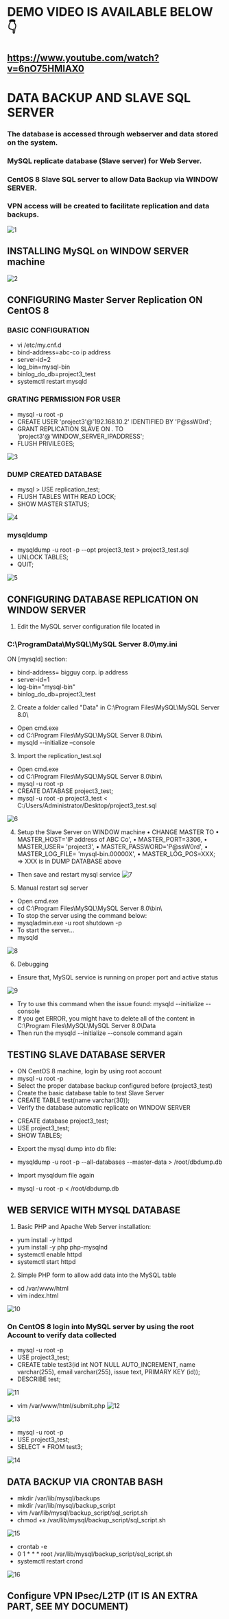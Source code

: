 # DEMO VIDEO IS AVAILABLE BELOW  👇
## https://www.youtube.com/watch?v=6nO75HMIAX0

# DATA BACKUP AND SLAVE SQL SERVER
### The database is accessed through webserver and data stored on the system.
### MySQL replicate database (Slave server) for Web Server.
### CentOS 8 Slave SQL server to allow Data Backup via WINDOW SERVER.
### VPN access will be created to facilitate replication and data backups.

![1](https://user-images.githubusercontent.com/71564211/139784343-4cb465c5-1909-42df-b8a9-2fc9ff8abb91.PNG)

## INSTALLING MySQL on WINDOW SERVER machine 

![2](https://user-images.githubusercontent.com/71564211/139784377-2bc8919d-64c3-4598-a340-1a4f7df090ac.PNG)

## CONFIGURING Master Server Replication ON CentOS 8
### BASIC CONFIGURATION
* vi /etc/my.cnf.d 
* bind-address=abc-co ip address
*	server-id=2
*	log_bin=mysql-bin
*	binlog_do_db=project3_test
* systemctl restart mysqld

### GRATING PERMISSION FOR USER
* mysql -u root -p
*	CREATE USER 'project3'@'192.168.10.2' IDENTIFIED BY 'P@ssW0rd';
*	GRANT REPLICATION SLAVE ON *.* TO 'project3'@'WINDOW_SERVER_IPADDRESS';
*	FLUSH PRIVILEGES;

![3](https://user-images.githubusercontent.com/71564211/139784628-612d2979-0fbc-45bc-a127-e42571d36dca.PNG)


### DUMP CREATED DATABASE 
* mysql > USE replication_test;
* FLUSH TABLES WITH READ LOCK;
* SHOW MASTER STATUS;

![4](https://user-images.githubusercontent.com/71564211/139784714-466ddcfd-4403-4d4d-b8dc-95798370e29f.PNG)


### mysqldump 
*	mysqldump -u root -p --opt project3_test > project3_test.sql
*	UNLOCK TABLES;
*	QUIT;

![5](https://user-images.githubusercontent.com/71564211/139784850-cefb7682-2c14-4fbb-a774-c0a763741cac.PNG)

## CONFIGURING DATABASE REPLICATION ON WINDOW SERVER

1. Edit the MySQL server configuration file located in 
### C:\ProgramData\MySQL\MySQL Server 8.0\my.ini

ON [mysqld] section:
*	bind-address= bigguy corp. ip address
*	server-id=1
*	log-bin="mysql-bin"
*	binlog_do_db=project3_test


2. Create a folder called "Data" in C:\Program Files\MySQL\MySQL Server 8.0\ 
* Open cmd.exe
*	cd C:\Program Files\MySQL\MySQL Server 8.0\bin\
*	mysqld --initialize –console

3. Import the replication_test.sql
*	Open cmd.exe
*	cd C:\Program Files\MySQL\MySQL Server 8.0\bin\
*	mysql -u root -p
*	CREATE DATABASE project3_test;
*	mysql -u root -p project3_test < C:/Users/Administrator/Desktop/project3_test.sql

![6](https://user-images.githubusercontent.com/71564211/139785092-232b74b3-b5e8-4e8a-9ece-ab7ecf385e97.PNG)


4. Setup the Slave Server on WINDOW machine
•	CHANGE MASTER TO
•	MASTER_HOST='IP address of ABC Co', 
•	MASTER_PORT=3306,
•	MASTER_USER= 'project3',
•	MASTER_PASSWORD='P@ssW0rd',
•	MASTER_LOG_FILE= 'mysql-bin.00000X',
•	MASTER_LOG_POS=XXX;  
=> XXX is in DUMP DATABASE above

* Then save and restart mysql service
![7](https://user-images.githubusercontent.com/71564211/139785278-e8798ac8-b74a-420e-b957-4c7eadee19e8.PNG)

5. Manual restart sql server
-	Open cmd.exe
-	cd C:\Program Files\MySQL\MySQL Server 8.0\bin\ 
-	To stop the server using the command below:
-	mysqladmin.exe -u root shutdown -p 
-	To start the server…
-	mysqld

![8](https://user-images.githubusercontent.com/71564211/139785282-3f3e675a-fe23-488a-9d16-f6c76df6baba.PNG)

6. Debugging 
* Ensure that, MySQL service is running on proper port and active status

![9](https://user-images.githubusercontent.com/71564211/139785410-95b354a1-5043-43f6-a3fc-51c4128bcf87.PNG)

* Try to use this command when the issue found: mysqld --initialize --console 
* If you get ERROR, you might have to delete all of the content in C:\Program Files\MySQL\MySQL Server 8.0\Data 
* Then run the mysqld --initialize --console command again

## TESTING SLAVE DATABASE SERVER
* ON CentOS 8 machine, login by using root account 
* mysql -u root -p
* Select the proper database backup configured before (project3_test)
* Create the basic database table to test Slave Server 
* CREATE TABLE test(name varchar(30));
* Verify the database automatic replicate on WINDOW SERVER 
-	CREATE database project3_test;
-	USE project3_test;
-	SHOW TABLES;

* Export the mysql dump into db file:
- mysqldump -u root -p --all-databases --master-data > /root/dbdump.db 
* Import mysqldum file again 
-	mysql -u root -p < /root/dbdump.db

## WEB SERVICE WITH MYSQL DATABASE
1. Basic PHP and Apache Web Server installation: 
-	yum install -y httpd
-	yum install -y php php-mysqlnd 
-	systemctl enable httpd
-	systemctl start httpd

2. Simple PHP form to allow add data into the MySQL table
-	cd /var/www/html
-	vim index.html

![10](https://user-images.githubusercontent.com/71564211/139785863-a1240723-0e92-4465-8fb4-1cae6c106347.PNG)

### On CentOS 8 login into MySQL server by using the root Account to verify data collected
-	mysql -u root -p 
-	USE project3_test;
-	CREATE table test3(id int NOT NULL AUTO_INCREMENT, name varchar(255), email varchar(255), issue text, PRIMARY KEY (id)); 
-	DESCRIBE test;

![11](https://user-images.githubusercontent.com/71564211/139785983-736d2e6b-f2a5-46dc-bd23-a1138764aa73.PNG)

-	vim /var/www/html/submit.php
![12](https://user-images.githubusercontent.com/71564211/139786049-eaa21b08-adb0-4844-8542-97de61f74514.PNG)

![13](https://user-images.githubusercontent.com/71564211/139786052-ed000565-a0a2-484d-a69d-9ee08f2f4280.PNG)

-	mysql -u root -p
-	USE project3_test;
-	SELECT * FROM test3;

![14](https://user-images.githubusercontent.com/71564211/139786054-d0882f1e-c872-461c-ac1f-8a65ebe6bd77.PNG)

## DATA BACKUP VIA CRONTAB BASH
-	mkdir /var/lib/mysql/backups
-	mkdir /var/lib/mysql/backup_script
-	vim /var/lib/mysql/backup_script/sql_script.sh
-	chmod +x /var/lib/mysql/backup_script/sql_script.sh

![15](https://user-images.githubusercontent.com/71564211/139786215-b922efd4-3bd9-4eb1-abad-8d4061ab1a33.PNG)

-	crontab -e 
-	0 1 * * * root /var/lib/mysql/backup_script/sql_script.sh
-	systemctl restart crond

![16](https://user-images.githubusercontent.com/71564211/139786230-69783427-00d7-4fbb-8445-41dec3d7d619.PNG)

## Configure VPN IPsec/L2TP (IT IS AN EXTRA PART, SEE MY DOCUMENT)






